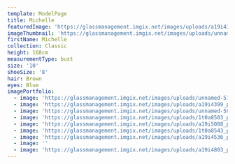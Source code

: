 ```yaml
---
template: ModelPage
title: Michelle
featuredImage: 'https://glassmanagement.imgix.net/images/uploads/a19i4399_preview.jpg'
imageThumbnail: 'https://glassmanagement.imgix.net/images/uploads/unnamed-57.jpg'
firstName: Michelle
collection: Classic
height: 168cm
measurementType: bust
size: '10'
shoeSize: '8'
hair: Brown
eyes: Blue
imagePortfolio:
  - image: 'https://glassmanagement.imgix.net/images/uploads/unnamed-57.jpg'
  - image: 'https://glassmanagement.imgix.net/images/uploads/a19i4399_preview.jpg'
  - image: 'https://glassmanagement.imgix.net/images/uploads/unnamed-58.jpg'
  - image: 'https://glassmanagement.imgix.net/images/uploads/1t0a8503_preview.jpg'
  - image: 'https://glassmanagement.imgix.net/images/uploads/a19i5088_preview.jpg'
  - image: 'https://glassmanagement.imgix.net/images/uploads/1t0a8543_preview.jpg'
  - image: 'https://glassmanagement.imgix.net/images/uploads/a19i4536_preview.jpg'
  - image: ''
  - image: 'https://glassmanagement.imgix.net/images/uploads/a19i4803_preview.jpg'
---
```


